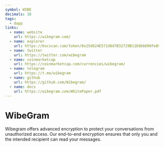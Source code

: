 ```yaml
---
symbol: WIBE
decimals: 18
tags:
  - dapp
links:
  - name: website
    url: https://wibegram.com/
  - name: explorer
    url: https://bscscan.com/token/0x25d624E571d6d7B32729B11DdbbD96Fe89Af44E1
  - name: twitter
    url: https://twitter.com/wibegram
  - name: coinmarketcap
    url: https://coinmarketcap.com/currencies/wibegram/
  - name: telegram
    url: https://t.me/wibegram
  - name: github
    url: https://github.com/Wibegram/
  - name: docs
    url: https://wibegram.com/WhitePaper.pdf
---
```


# WibeGram

Wibegram offers advanced encryption to protect your conversations from unauthorized access. Our end-to-end encryption ensures that only you and the intended recipient can read your messages.
